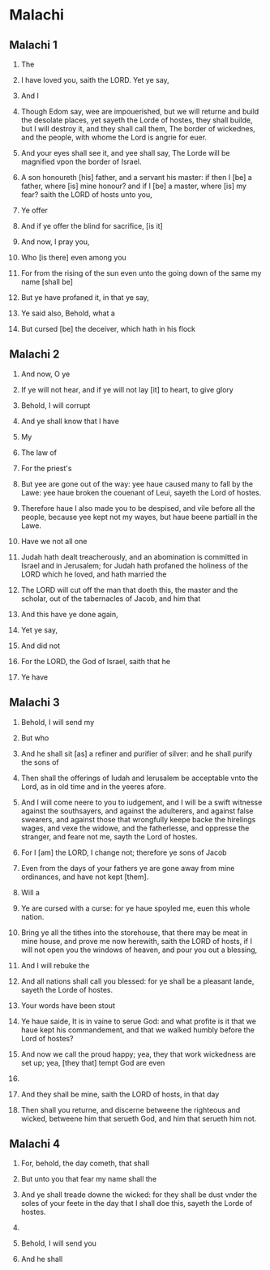 # Malachi

## Malachi 1

1. The 

2. I have loved you, saith the LORD. Yet ye say, 

3. And I 

4. Though Edom say, wee are impouerished, but we will returne and build the desolate places, yet sayeth the Lorde of hostes, they shall builde, but I will destroy it, and they shall call them, The border of wickednes, and the people, with whome the Lord is angrie for euer.

5. And your eyes shall see it, and yee shall say, The Lorde will be magnified vpon the border of Israel.

6. A son honoureth [his] father, and a servant his master: if then I [be] a father, where [is] mine honour? and if I [be] a master, where [is] my fear? saith the LORD of hosts unto you, 

7. Ye offer 

8. And if ye offer the blind for sacrifice, [is it] 

9. And now, I pray you, 

10. Who [is there] even among you 

11. For from the rising of the sun even unto the going down of the same my name [shall be] 

12. But ye have profaned it, in that ye say, 

13. Ye said also, Behold, what a 

14. But cursed [be] the deceiver, which hath in his flock 

## Malachi 2

1. And now, O ye 

2. If ye will not hear, and if ye will not lay [it] to heart, to give glory 

3. Behold, I will corrupt 

4. And ye shall know that I have 

5. My 

6. The law of 

7. For the priest's 

8. But yee are gone out of the way: yee haue caused many to fall by the Lawe: yee haue broken the couenant of Leui, sayeth the Lord of hostes.

9. Therefore haue I also made you to be despised, and vile before all the people, because yee kept not my wayes, but haue beene partiall in the Lawe.

10. Have we not all one 

11. Judah hath dealt treacherously, and an abomination is committed in Israel and in Jerusalem; for Judah hath profaned the holiness of the LORD which he loved, and hath married the 

12. The LORD will cut off the man that doeth this, the master and the scholar, out of the tabernacles of Jacob, and him that 

13. And this have ye done again, 

14. Yet ye say, 

15. And did not 

16. For the LORD, the God of Israel, saith that he 

17. Ye have 

## Malachi 3

1. Behold, I will send my 

2. But who 

3. And he shall sit [as] a refiner and purifier of silver: and he shall purify the sons of 

4. Then shall the offerings of Iudah and Ierusalem be acceptable vnto the Lord, as in old time and in the yeeres afore.

5. And I will come neere to you to iudgement, and I will be a swift witnesse against the southsayers, and against the adulterers, and against false swearers, and against those that wrongfully keepe backe the hirelings wages, and vexe the widowe, and the fatherlesse, and oppresse the stranger, and feare not me, sayth the Lord of hostes.

6. For I [am] the LORD, I change not; therefore ye sons of Jacob 

7. Even from the days of your fathers ye are gone away from mine ordinances, and have not kept [them]. 

8. Will a 

9. Ye are cursed with a curse: for ye haue spoyled me, euen this whole nation.

10. Bring ye all the tithes into the storehouse, that there may be meat in mine house, and prove me now herewith, saith the LORD of hosts, if I will not open you the windows of heaven, and pour you out a blessing, 

11. And I will rebuke the 

12. And all nations shall call you blessed: for ye shall be a pleasant lande, sayeth the Lorde of hostes.

13. Your words have been stout 

14. Ye haue saide, It is in vaine to serue God: and what profite is it that we haue kept his commandement, and that we walked humbly before the Lord of hostes?

15. And now we call the proud happy; yea, they that work wickedness are set up; yea, [they that] tempt God are even 

16. 
          

17. And they shall be mine, saith the LORD of hosts, in that day 

18. Then shall you returne, and discerne betweene the righteous and wicked, betweene him that serueth God, and him that serueth him not.

## Malachi 4

1. For, behold, the day cometh, that shall 

2. But unto you that fear my name shall the 

3. And ye shall treade downe the wicked: for they shall be dust vnder the soles of your feete in the day that I shall doe this, sayeth the Lorde of hostes.

4. 
          

5. Behold, I will send you 

6. And he shall 

